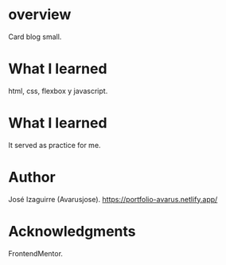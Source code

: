# overview

Card blog small.

# What I learned

html, css, flexbox y javascript.

# What I learned

It served as practice for me.

# Author

José Izaguirre (Avarusjose).
https://portfolio-avarus.netlify.app/

# Acknowledgments

FrontendMentor.
